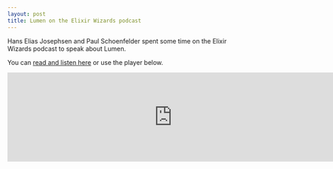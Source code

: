 ```yaml
---
layout: post
title: Lumen on the Elixir Wizards podcast
---
```


Hans Elias Josephsen and Paul Schoenfelder spent some time on the Elixir Wizards podcast to speak about Lumen.

You can [read and listen here](https://smartlogic.io/podcast/elixir-wizards/s3e11-lumen/) or use the player below.

<div class="video-container">
<iframe src="https://fireside.fm/player/v2/IAs5ixts+p3SQItBs?theme=dark" width="740" height="200" frameborder="0" scrolling="no"></iframe>
</div>